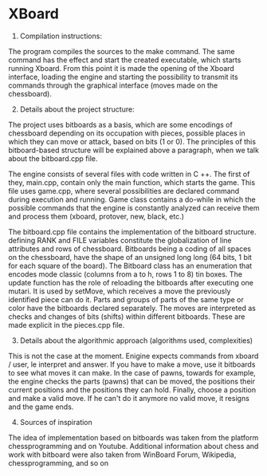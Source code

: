 # XBoard

1. Compilation instructions:

The program compiles the sources to the make command. The same command has the effect and
start the created executable, which starts running Xboard. From this point it is
made the opening of the Xboard interface, loading the engine and starting
the possibility to transmit its commands through the graphical interface (moves
made on the chessboard).

2. Details about the project structure:

The project uses bitboards as a basis, which are some encodings of
chessboard depending on its occupation with pieces, possible places in
which they can move or attack, based on bits (1 or 0).
The principles of this bitboard-based structure will be explained above
a paragraph, when we talk about the bitboard.cpp file.

The engine consists of several files with code written in C ++. The first of
they, main.cpp, contain only the main function, which starts the game.
This file uses game.cpp, where several possibilities are declared
command during execution and running. Game class contains a do-while
in which the possible commands that the engine is constantly analyzed
can receive them and process them (xboard, protover, new, black, etc.)

The bitboard.cpp file contains the implementation of the bitboard structure. defining
RANK and FILE variables constitute the globalization of line attributes and
rows of chessboard. Bitboards being a coding of all spaces
on the chessboard, have the shape of an unsigned long long (64 bits, 1 bit for
each square of the board). The Bitboard class has an enumeration that encodes mode
classic (columns from a to h, rows 1 to 8) tin boxes.
The update function has the role of reloading the bitboards after executing one
mutari. It is used by setMove, which receives a move
the previously identified piece can do it. Parts and groups of parts
of the same type or color have the bitboards declared separately. The moves are
interpreted as checks and changes of bits (shifts) within
different bitboards. These are made explicit in the pieces.cpp file.

3. Details about the algorithmic approach (algorithms used, complexities)

This is not the case at the moment. Enigine expects commands from xboard / user, le
interpret and answer. If you have to make a move, use it
bitboards to see what moves it can make. In the case of pawns, towards
for example, the engine checks the parts (pawns) that can be moved, the positions
their current positions and the positions they can hold. Finally,
choose a position and make a valid move. If he can't do it anymore
no valid move, it resigns and the game ends.

4. Sources of inspiration

The idea of ​​implementation based on bitboards was taken from the platform
chessprogramming and on Youtube. Additional information about chess and work
with bitboard were also taken from WinBoard Forum, Wikipedia, chessprogramming,
and so on
